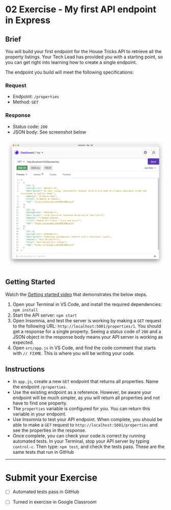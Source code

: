 # 02 Exercise - My first API endpoint in Express 

## Brief

You will build your first endpoint for the House Tricks API to retrieve all the property listings. Your Tech Lead has provided you with a starting point, so you can get right into learning how to create a single endpoint.

The endpoint you build will meet the following specifications:

### Request

- Endpoint: `/properties`
- Method: `GET`

### Response 

- Status code: `200`
- JSON body: See screenshot below

![brief](docs/brief.png)

## Getting Started

Watch the [Getting started video](https://www.loom.com/share/637407b2ab9a44b9aadc556c10255698) that demonstrates the below steps.

1. Open your Terminal in VS Code, and install the required dependencies: `npm install`
2. Start the API server: `npm start`
3. Open Insomnia, and test the server is working by making a `GET` request to the following URL: `http://localhost:5001/properties/1`. You should get a response for a single property. Seeing a status code of `200` and a JSON object in the response body means your API server is working as expected.
4. Open `src/app.js` in VS Code, and find the code comment that starts with `// FIXME`. This is where you will be writing your code.

## Instructions

- In `app.js`, create a new `GET` endpoint that returns all properties. Name the endpoint `/properties`.
- Use the existing endpoint as a reference. However, be aware your endpoint will be much simpler, as you will return all properties and not have to find one property.
- The `properties` variable is configured for you. You can return this variable in your endpoint.
- Use Insomnia to test your API endpoint. When complete, you should be able to make a `GET` request to `http://localhost:5001/properties` and see the properties in the response.
- Once complete, you can check your code is correct by running automated tests. In your Terminal, stop your API server by typing `control-c`. Then type: `npm test`, and check the tests pass. These are the same tests that run in GitHub

--- 

# Submit your Exercise

- [ ] Automated tests pass in GitHub
- [ ] Turned in exercise in Google Classroom

